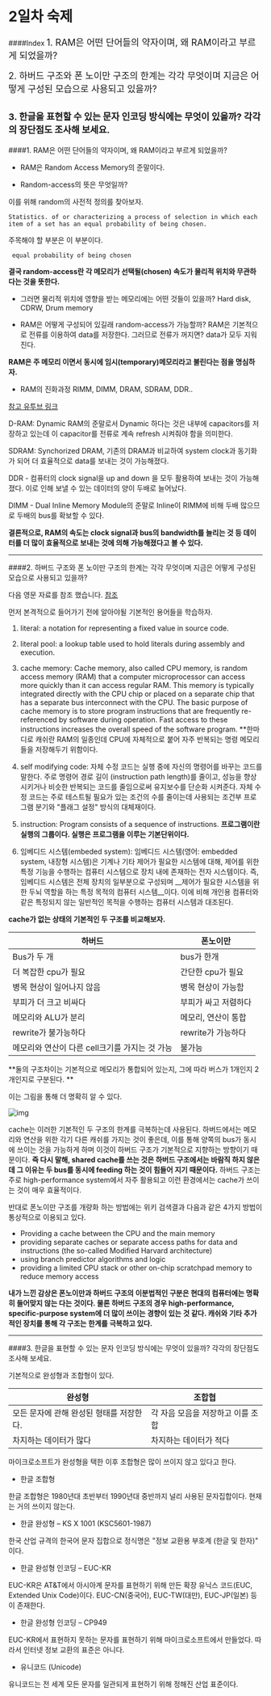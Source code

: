 # 2일차 숙제

####Index
<span style="font-size:18px;"> 1. RAM은 어떤 단어들의 약자이며, 왜 RAM이라고 부르게 되었을까?</span>

<span style="font-size:18px;">2. 하버드 구조와 폰 노이만 구조의 한계는 각각 무엇이며 지금은 어떻게 구성된 모습으로 사용되고 있을까?</span>

<span style="font-size:18px;">3. 한글을 표현할 수 있는 문자 인코딩 방식에는 무엇이 있을까? 각각의 장단점도 조사해 보세요.</span>
 ---
 
####1. RAM은 어떤 단어들의 약자이며, 왜 RAM이라고 부르게 되었을까?

- RAM은 Random Access Memory의 준말이다.  


- Random-access의 뜻은 무엇일까?

이를 위해 random의 사전적 정의를 찾아보자. 

```
Statistics. of or characterizing a process of selection in which each item of a set has an equal probability of being chosen.
```
주목해야 할 부분은 이 부분이다. 
```
 equal probability of being chosen
```
__결국 random-access란 각 메모리가 선택될(chosen) 속도가 물리적 위치와 무관하다는 것을 뜻한다.__

- 그러면 물리적 위치에 영향을 받는 메모리에는 어떤 것들이 있을까?
Hard disk, CDRW, Drum memory 

- RAM은 어떻게 구성되어 있길래 random-access가 가능할까? 
RAM은 기본적으로 전류를 이용하여 data를 저장한다.
그러므로 전류가 꺼지면? data가 모두 지워진다. 

**RAM은 주 메모리 이면서 동시에 임시(temporary)메모리라고 불린다는 점을 명심하자.** 

- RAM의 진화과정  RIMM, DIMM, DRAM, SDRAM, DDR.. 

[참고 유투브 링크](https://www.youtube.com/watch?v=PVad0c2cljo)


D-RAM: Dynamic RAM의 준말로서 Dynamic 하다는 것은 내부에 capacitors를 저장하고 있는데 이  capacitor를 전류로 계속 refresh 시켜줘야 함을 의미한다. 

SDRAM: Synchorized DRAM, 기존의 DRAM과 비교하여 system clock과 동기화가 되어 더 효율적으로 data를 보내는 것이 가능해졌다. 

DDR - 컴퓨터의 clock signal을 up and down 을 모두 활용하여 보내는 것이 가능해졌다. 이로 인해 보낼 수 있는 데이터의 양이 두배로 늘어났다.

DIMM - Dual Inline Memory Module의 준말로 Inline이  RIMM에 비해 두배 많으므로 두배의 bus를 확보할 수 있다. 

**결론적으로, RAM의 속도는 clock signal과 bus의 bandwidth를 늘리는 것 등 데이터를 더 많이 효율적으로 보내는 것에 의해 가능해졌다고 볼 수 있다.**

---

####2. 하버드 구조와 폰 노이만 구조의 한계는 각각 무엇이며 지금은 어떻게 구성된 모습으로 사용되고 있을까?

다음 영문 자료를 참조 했습니다. [참조](http://infocenter.arm.com/help/index.jsp?topic=/com.arm.doc.faqs/ka3839.html)

먼저 본격적으로 들어가기 전에 알아야될 기본적인 용어들을 학습하자. 

1. literal: a notation for representing a fixed value in source code. 

2. literal pool: a lookup table used to hold literals during assembly and execution.

3. cache memory: Cache memory, also called CPU memory, is random access memory (RAM) that a computer microprocessor can access more quickly than it can access regular RAM. This memory is typically integrated directly with the CPU chip or placed on a separate chip that has a separate bus interconnect with the CPU. The basic purpose of cache memory is to store program instructions that are frequently re-referenced by software during operation. Fast access to these instructions increases the overall speed of the software program.
**한마디로 캐쉬란 RAM의 일종인데 CPU에 자체적으로 붙어 자주 반복되는 명령 메모리들을 저장해두기 위함이다.

4. self modifying code: 자체 수정 코드는 실행 중에 자신의 명령어를 바꾸는 코드를 말한다. 주로 명령어 경로 길이 (instruction path length)를 줄이고, 성능을 향상시키거나 비슷한 반복되는 코드를 줄임으로써 유지보수를 단순화 시켜준다. 자체 수정 코드는 주로 테스트될 필요가 있는 조건의 수를 줄이는데 사용되는 조건부 프로그램 분기와 "플래그 설정" 방식의 대체재이다.

5. instruction: Program consists of a sequence of instructions. 
**프로그램이란 실행의 그룹이다. 실행은 프로그램을 이루는 기본단위이다.**

6. 임베디드 시스템(embeded system): 임베디드 시스템(영어: embedded system, 내장형 시스템)은 기계나 기타 제어가 필요한 시스템에 대해, 제어를 위한 특정 기능을 수행하는 컴퓨터 시스템으로 장치 내에 존재하는 전자 시스템이다. 즉, 임베디드 시스템은 전체 장치의 일부분으로 구성되며 __제어가 필요한 시스템을 위한 두뇌 역할을 하는 특정 목적의 컴퓨터 시스템__이다. 이에 비해 개인용 컴퓨터와 같은 특정되지 않는 일반적인 목적을 수행하는 컴퓨터 시스템과 대조된다.

**cache가 없는 상태의 기본적인 두 구조를 비교해보자.**

| 하버드 | 폰노이만|
|---|---|
|Bus가 두 개| bus가 한개|
|더 복잡한 cpu가 필요| 간단한 cpu가 필요|
|병목 현상이 일어나지 않음 | 병목 현상이 가능함|
|부피가 더 크고 비싸다|부피가 싸고 저렴하다| 
|메모리와 ALU가 분리| 메모리, 연산이 통합|
|rewrite가 불가능하다|rewrite가 가능하다|
|메모리와 연산이 다른 cell크기를 가지는 것 가능|불가능|

**둘의 구조차이는 기본적으로 메모리가 통합되어 있는지, 그에 따라 버스가 1개인지 2개인지로 구분된다. **

이는 그림을 통해 더 명확히 알 수 있다. 

![img](http://www.edgefxkits.com/blog/wp-content/uploads/Differences-between-Von-Neuman-Architecture-and-Harvard-Architecture.jpg)

cache는 이러한 기본적인 두 구조의 한계를 극복하는데 사용된다. 
하버드에서는 메모리와 연산을 위한 각기 다른 캐쉬를 가지는 것이 좋은데, 이를 통해 양쪽의 bus가 동시에 쓰이는 것을 가능하게 하며 이것이 하버드 구조가 기본적으로 지향하는 방향이기 때문이다. **즉 다시 말해, shared cache를 쓰는 것은 하버드 구조에서는 바람직 하지 않은데 그 이유는 두 bus를 동시에 feeding 하는 것이 힘들어 지기 때문이다.** 하버드 구조는 주로 high-performance system에서 자주 활용되고 이런 환경에서는 cache가 쓰이는 것이 매우 효율적이다. 

반대로 폰노이만 구조를 개량화 하는 방법에는 위키 검색결과 다음과 같은 4가지 방법이 통상적으로 이용되고 있다. 

- Providing a cache between the CPU and the main memory
- providing separate caches or separate access paths for data and instructions (the so-called Modified Harvard architecture)
- using branch predictor algorithms and logic
- providing a limited CPU stack or other on-chip scratchpad memory to reduce memory access

**내가 느낀 감상은 폰노이만과 하버드 구조의 이분법적인 구분은 현대의 컴퓨터에는 명확히 들어맞지 않는 다는 것이다. 물론 하버드 구조의 경우 high-performance, specific-purpose system에 더 많이 쓰이는 경향이 있는 것 같다. 캐쉬와 기타 추가적인 장치를 통해 각 구조는 한계를 극복하고 있다.**


---
####3. 한글을 표현할 수 있는 문자 인코딩 방식에는 무엇이 있을까? 각각의 장단점도 조사해 보세요.

기본적으로 완성형과 조합형이 있다. 

|완성형|조합협|
|---|---|
|모든 문자에 관해 완성된 형태를 저장한다.|각 자음 모음을 저장하고 이를 조합|
|차지하는 데이터가 많다|차지하는 데이터가 적다|

마이크로소프트가 완성형을 택한 이후 조합형은 많이 쓰이지 않고 있다고 한다. 

- 한글 조합형

한글 조합형은 1980년대 초반부터 1990년대 중반까지 널리 사용된 문자집합이다. 현재는 거의 쓰이지 않는다.

- 한글 완성형 – KS X 1001 (KSC5601-1987)

한국 산업 규격의 한국어 문자 집합으로 정식명은 "정보 교환용 부호계 (한글 및 한자)" 이다. 

- 한글 완성형 인코딩 – EUC-KR

EUC-KR은 AT&T에서 아시아계 문자를 표현하기 위해 만든 확장 유닉스 코드(EUC, Extended Unix Code)이다. EUC-CN(중국어), EUC-TW(대만), EUC-JP(일본) 등이 존재한다.

- 한글 완성형 인코딩 – CP949

EUC-KR에서 표현하지 못하는 문자를 표현하기 위해 마이크로소프트에서 만들었다. 따라서 인터넷 정보 교환의 표준은 아니다.

- 유니코드 (Unicode)

유니코드는 전 세계 모든 문자를 일관되게 표현하기 위해 정해진 산업 표준이다.
